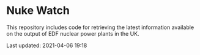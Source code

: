 # Nuke Watch

This repository includes code for retrieving the latest information available on the output of EDF nuclear power plants in the UK.

Last updated: 2021-04-06 19:18
